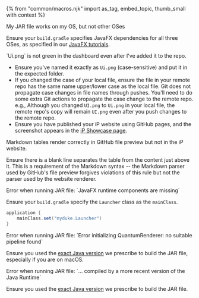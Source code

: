 {% from "common/macros.njk" import as_tag, embed_topic, thumb_small with context %}

<!-- =============================================================== -->
<div id="ts-jarBreaksOnOtherOs-E">My JAR file works on my OS, but not other OSes</div>
<div id="ts-jarBreaksOnOtherOs-S">

Ensure your `build.gradle` specifies JavaFX dependencies for all three OSes, as specified in our [JavaFX tutorials](https://se-education.org/guides/tutorials/javaFxPart1.html#setting-up-java-fx).

</div>
<!-- =============================================================== -->
<div id="ts-uiPngRed-E">`Ui.png` is not green in the dashboard even after I've added it to the repo.</div>
<div id="ts-uiPngRed-S">

* Ensure you've named it exactly as `Ui.png` (case-sensitive) and put it in the expected folder.
* If you changed the case of your local file, ensure the file in your remote repo has the same name upper/lower case as the local file. Git does not propagate case changes in file names through pushes. You'll need to do some extra Git actions to propagate the case change to the remote repo.<br>
  e.g., Although you changed `UI.png` to `Ui.png` in your local file, the remote repo's copy will remain `UI.png` even after you push changes to the remote repo.
* Ensure you have published your iP website using GitHub pages, and the screenshot appears in the [iP Showcase page](ip-showcase.md).

</div>
<!-- =============================================================== -->
<div id="ts-markdownTablesNotRendering-E">Markdown tables render correctly in GitHub file preview but not in the iP website.</div>
<div id="ts-markdownTablesNotRendering-S">

Ensure there is a blank line separates the table from the content just above it. This is a requirement of the Markdown syntax -- the Markdown parser used by GitHub's file preview forgives violations of this rule but not the parser used by the website renderer.

</div>

<!-- =============================================================== -->
<div id="ts-missingJavafxComponent-E">Error when running JAR file: `JavaFX runtime components are missing`</div>
<div id="ts-missingJavafxComponent-S">

Ensure your `build.gradle` specify the `Launcher` class as the `mainClass`.

```groovy
application {
    mainClass.set("myduke.Launcher")
}
```
</div>

<!-- =============================================================== -->
<div id="ts-pipelineNotFound-E">Error when running JAR file: `Error initializing QuantumRenderer: no suitable pipeline found`</div>
<div id="ts-pipelineNotFound-S">

Ensure you used the [exact Java version](programmingLanguages.md) we prescribe to build the JAR file, especially if you are on macOS.
</div>

<!-- =============================================================== -->
<div id="ts-moreRecentJavaVersion-E">Error when running JAR file: `... compiled by a more recent version of the Java Runtime`</div>
<div id="ts-moreRecentJavaVersion-S">

Ensure you used the [exact Java version](programmingLanguages.md) we prescribe to build the JAR file.
</div>

<!-- =============================================================== -->